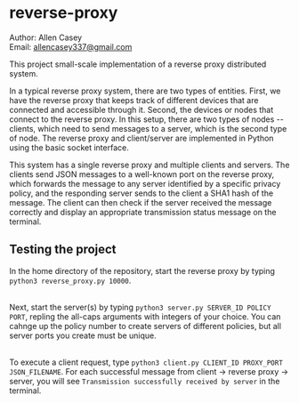 # reverse-proxy

Author: Allen Casey <br/>
Email:  allencasey337@gmail.com

This project small-scale implementation of a reverse proxy distributed system.

In a typical reverse proxy system, there are two types of entities. First, we have the reverse proxy that keeps track of different devices that are connected and accessible through it. Second, the devices or nodes that connect to the reverse proxy. In this setup, there are two types of nodes -- clients, which need to send messages to a server, which is the second type of node. The reverse proxy and client/server are implemented in Python using the basic socket interface. 

This system has a single reverse proxy and multiple clients and servers. The clients send JSON messages to a well-known port on the reverse proxy, which forwards the message to any server identified by a specific privacy policy, and the responding server sends to the client a SHA1 hash of the message. The client can then check if the server received the message correctly and display an appropriate transmission status message on the terminal. 

## Testing the project 


In the home directory of the repository, start the reverse proxy by typing ``python3 reverse_proxy.py 10000``.<br/><br/>

Next, start the server(s) by typing ``python3 server.py SERVER_ID POLICY PORT``, repling the all-caps arguments with integers of your choice. You can cahnge up the policy number to create servers of different policies, but all server ports you create must be unique.<br/><br/>

To execute a client request, type ``python3 client.py CLIENT_ID PROXY_PORT JSON_FILENAME``. For each successful message from client -> reverse proxy -> server, you will see ``Transmission successfully received by server`` in the terminal.<br/><br/>




